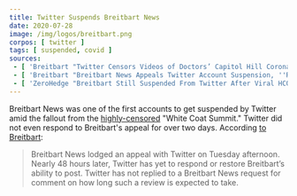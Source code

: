 ```yaml
---
title: Twitter Suspends Breitbart News
date: 2020-07-28
image: /img/logos/breitbart.png
corpos: [ twitter ]
tags: [ suspended, covid ]
sources:
 - [ 'Breitbart "Twitter Censors Videos of Doctors’ Capitol Hill Coronavirus Press Conference, Locks Breitbart Account" by Lucas Nolan (28 Jul 2020)', 'https://www.breitbart.com/tech/2020/07/28/twitter-censors-videos-of-doctors-capitol-hill-coronavirus-press-conference-locks-breitbart-account/' ]
 - [ 'Breitbart "Breitbart News Appeals Twitter Account Suspension, ''Review'' Drags Out Beyond 48 Hours" by Allum Bokhari (30 Jul 2020)', 'https://www.breitbart.com/tech/2020/07/30/breitbart-news-appeals-twitter-account-suspension-review-drags-out-beyond-48-hours/' ]
 - [ 'ZeroHedge "Breitbart Still Suspended From Twitter After Viral HCQ Video; Doctor Gets Axe Over Involvement" by Tyler Durden (31 Jul 2020)', 'http://archive.is/uFJw9' ]
---
```


Breitbart News was one of the first accounts to get suspended by Twitter amid
the fallout from the [highly-censored](/e/white-coat-summit/) "White Coat
Summit." Twitter did not even respond to Breitbart's appeal for over two days.
According [to Breitbart](http://archive.is/3dVKn#selection-571.0-571.267):
> Breitbart News lodged an appeal with Twitter on Tuesday afternoon. Nearly 48
> hours later, Twitter has yet to respond or restore Breitbart’s ability to
> post. Twitter has not replied to a Breitbart News request for comment on how
> long such a review is expected to take.
